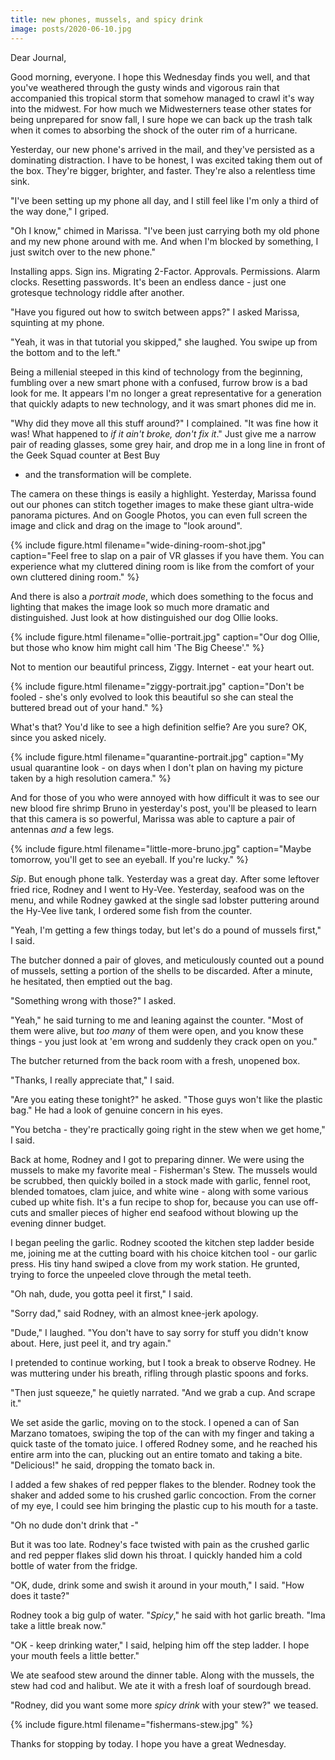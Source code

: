 ```yaml
---
title: new phones, mussels, and spicy drink
image: posts/2020-06-10.jpg
---
```


Dear Journal,

Good morning, everyone.  I hope this Wednesday finds you well, and
that you've weathered through the gusty winds and vigorous rain that
accompanied this tropical storm that somehow managed to crawl it's way
into the midwest.  For how much we Midwesterners tease other states
for being unprepared for snow fall, I sure hope we can back up the
trash talk when it comes to absorbing the shock of the outer rim of a
hurricane.

Yesterday, our new phone's arrived in the mail, and they've persisted
as a dominating distraction.  I have to be honest, I was excited
taking them out of the box.  They're bigger, brighter, and faster.
They're also a relentless time sink.

"I've been setting up my phone all day, and I still feel like I'm only
a third of the way done," I griped.

"Oh I know," chimed in Marissa.  "I've been just carrying both my old
phone and my new phone around with me.  And when I'm blocked by
something, I just switch over to the new phone."

Installing apps.  Sign ins.  Migrating 2-Factor.  Approvals.
Permissions.  Alarm clocks.  Resetting passwords.  It's been an
endless dance - just one grotesque technology riddle after another.

"Have you figured out how to switch between apps?" I asked Marissa,
squinting at my phone.

"Yeah, it was in that tutorial you skipped," she laughed.  You swipe
up from the bottom and to the left."

Being a millenial steeped in this kind of technology from the
beginning, fumbling over a new smart phone with a confused, furrow
brow is a bad look for me.  It appears I'm no longer a great
representative for a generation that quickly adapts to new technology,
and it was smart phones did me in.

"Why did they move all this stuff around?" I complained.  "It was fine
how it was!  What happened to _if it ain't broke, don't fix it_."
Just give me a narrow pair of reading glasses, some grey hair, and
drop me in a long line in front of the Geek Squad counter at Best Buy
- and the transformation will be complete.

The camera on these things is easily a highlight.  Yesterday, Marissa
found out our phones can stitch together images to make these giant
ultra-wide panorama pictures.  And on Google Photos, you can even full
screen the image and click and drag on the image to "look around".

{% include figure.html
filename="wide-dining-room-shot.jpg"
caption="Feel free to slap on a pair of VR glasses if you have them.
You can experience what my cluttered dining room is like from the
comfort of your own cluttered dining room." %}

And there is also a _portrait mode_, which does something to the focus
and lighting that makes the image look so much more dramatic and
distinguished.  Just look at how distinguished our dog Ollie looks.

{% include figure.html
filename="ollie-portrait.jpg"
caption="Our dog Ollie, but those who know him might call him 'The Big
Cheese'." %}

Not to mention our beautiful princess, Ziggy.  Internet - eat your
heart out.

{% include figure.html
filename="ziggy-portrait.jpg"
caption="Don't be fooled - she's only evolved to look this beautiful
so she can steal the buttered bread out of your hand." %}

What's that?  You'd like to see a high definition selfie?  Are you
sure?  OK, since you asked nicely.

{% include figure.html
filename="quarantine-portrait.jpg"
caption="My usual quarantine look - on days when I don't plan on
having my picture taken by a high resolution camera." %}

And for those of you who were annoyed with how difficult it was to see
our new blood fire shrimp Bruno in yesterday's post, you'll be pleased
to learn that this camera is so powerful, Marissa was able to capture
a pair of antennas _and_ a few legs.

{% include figure.html
filename="little-more-bruno.jpg"
caption="Maybe tomorrow, you'll get to see an eyeball.  If you're lucky." %}

_Sip_.  But enough phone talk.  Yesterday was a great day.  After some
leftover fried rice, Rodney and I went to Hy-Vee.  Yesterday, seafood
was on the menu, and while Rodney gawked at the single sad lobster
puttering around the Hy-Vee live tank, I ordered some fish from the
counter.

"Yeah, I'm getting a few things today, but let's do a pound of mussels
first," I said.

The butcher donned a pair of gloves, and meticulously counted out a
pound of mussels, setting a portion of the shells to be discarded.
After a minute, he hesitated, then emptied out the bag.

"Something wrong with those?" I asked.

"Yeah," he said turning to me and leaning against the counter.  "Most
of them were alive, but _too many_ of them were open, and you know
these things - you just look at 'em wrong and suddenly they crack open
on you."

The butcher returned from the back room with a fresh, unopened box.

"Thanks, I really appreciate that," I said.

"Are you eating these tonight?" he asked.  "Those guys won't like the
plastic bag."  He had a look of genuine concern in his eyes.

"You betcha - they're practically going right in the stew when we get
home," I said.

Back at home, Rodney and I got to preparing dinner.  We were using the
mussels to make my favorite meal - Fisherman's Stew.  The mussels
would be scrubbed, then quickly boiled in a stock made with garlic,
fennel root, blended tomatoes, clam juice, and white wine - along with
some various cubed up white fish.  It's a fun recipe to shop for,
because you can use off-cuts and smaller pieces of higher end seafood
without blowing up the evening dinner budget.

I began peeling the garlic.  Rodney scooted the kitchen step ladder
beside me, joining me at the cutting board with his choice kitchen
tool - our garlic press.  His tiny hand swiped a clove from my work
station.  He grunted, trying to force the unpeeled clove through the
metal teeth.

"Oh nah, dude, you gotta peel it first," I said.

"Sorry dad," said Rodney, with an almost knee-jerk apology.

"Dude," I laughed.  "You don't have to say sorry for stuff you didn't
know about.  Here, just peel it, and try again."

I pretended to continue working, but I took a break to observe
Rodney.  He was muttering under his breath, rifling through plastic
spoons and forks.

"Then just squeeze," he quietly narrated.  "And we grab a cup.  And
scrape it."

We set aside the garlic, moving on to the stock.  I opened a can of
San Marzano tomatoes, swiping the top of the can with my finger and
taking a quick taste of the tomato juice.  I offered Rodney some, and
he reached his entire arm into the can, plucking out an entire tomato
and taking a bite.  "Delicious!" he said, dropping the tomato back in.

I added a few shakes of red pepper flakes to the blender.  Rodney took
the shaker and added some to his crushed garlic concoction.  From the
corner of my eye, I could see him bringing the plastic cup to his
mouth for a taste.

"Oh no dude don't drink that -"

But it was too late.  Rodney's face twisted with pain as the crushed
garlic and red pepper flakes slid down his throat.  I quickly handed
him a cold bottle of water from the fridge.

"OK, dude, drink some and swish it around in your mouth," I said.
"How does it taste?"

Rodney took a big gulp of water.  "_Spicy_," he said with hot garlic
breath.  "Ima take a little break now."

"OK - keep drinking water," I said, helping him off the step ladder.
I hope your mouth feels a little better."

We ate seafood stew around the dinner table.  Along with the mussels,
the stew had cod and halibut.  We ate it with a fresh loaf of
sourdough bread.

"Rodney, did you want some more _spicy drink_ with your stew?" we
teased.

{% include figure.html  filename="fishermans-stew.jpg" %}

Thanks for stopping by today.  I hope you have a great Wednesday.
